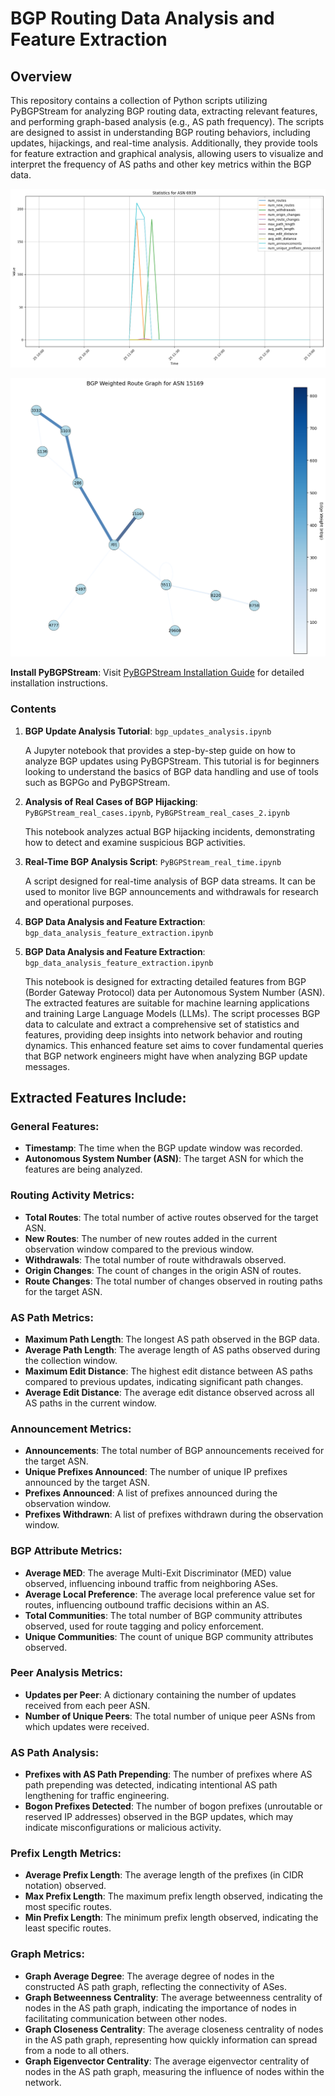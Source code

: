 # BGP Routing Data Analysis and Feature Extraction

## Overview
This repository contains a collection of Python scripts utilizing PyBGPStream for analyzing BGP routing data, extracting relevant features, and performing graph-based analysis (e.g., AS path frequency). The scripts are designed to assist in understanding BGP routing behaviors, including updates, hijackings, and real-time analysis. Additionally, they provide tools for feature extraction and graphical analysis, allowing users to visualize and interpret the frequency of AS paths and other key metrics within the BGP data.

![BGP Feature Graph](images/googleLeakStat.png)

![BGP Graph](images/googleLeakGraph.png)

 **Install PyBGPStream**:
Visit [PyBGPStream Installation Guide](https://bgpstream.caida.org/docs/install/pybgpstream) for detailed installation instructions.

### Contents

1. **BGP Update Analysis Tutorial**: `bgp_updates_analysis.ipynb`
    
    A Jupyter notebook that provides a step-by-step guide on how to analyze BGP updates using PyBGPStream. This tutorial is for beginners looking to understand the basics of BGP data handling and use of tools such as BGPGo and PyBGPStream.

2. **Analysis of Real Cases of BGP Hijacking**: `PyBGPStream_real_cases.ipynb`,  `PyBGPStream_real_cases_2.ipynb`
    
    This notebook analyzes actual BGP hijacking incidents, demonstrating how to detect and examine suspicious BGP activities.

3. **Real-Time BGP Analysis Script**: `PyBGPStream_real_time.ipynb`

    A script designed for real-time analysis of BGP data streams. It can be used to monitor live BGP announcements and withdrawals for research and operational purposes.

4. **BGP Data Analysis and Feature Extraction**: `bgp_data_analysis_feature_extraction.ipynb`

4. **BGP Data Analysis and Feature Extraction**: `bgp_data_analysis_feature_extraction.ipynb`

    This notebook is designed for extracting detailed features from BGP (Border Gateway Protocol) data per Autonomous System Number (ASN). The extracted features are suitable for machine learning applications and training Large Language Models (LLMs). The script processes BGP data to calculate and extract a comprehensive set of statistics and features, providing deep insights into network behavior and routing dynamics. This enhanced feature set aims to cover fundamental queries that BGP network engineers might have when analyzing BGP update messages.


## Extracted Features Include:

### General Features:
- **Timestamp**: The time when the BGP update window was recorded.
- **Autonomous System Number (ASN)**: The target ASN for which the features are being analyzed.

### Routing Activity Metrics:
- **Total Routes**: The total number of active routes observed for the target ASN.
- **New Routes**: The number of new routes added in the current observation window compared to the previous window.
- **Withdrawals**: The total number of route withdrawals observed.
- **Origin Changes**: The count of changes in the origin ASN of routes.
- **Route Changes**: The total number of changes observed in routing paths for the target ASN.

### AS Path Metrics:
- **Maximum Path Length**: The longest AS path observed in the BGP data.
- **Average Path Length**: The average length of AS paths observed during the collection window.
- **Maximum Edit Distance**: The highest edit distance between AS paths compared to previous updates, indicating significant path changes.
- **Average Edit Distance**: The average edit distance observed across all AS paths in the current window.

### Announcement Metrics:
- **Announcements**: The total number of BGP announcements received for the target ASN.
- **Unique Prefixes Announced**: The number of unique IP prefixes announced by the target ASN.
- **Prefixes Announced**: A list of prefixes announced during the observation window.
- **Prefixes Withdrawn**: A list of prefixes withdrawn during the observation window.

### BGP Attribute Metrics:
- **Average MED**: The average Multi-Exit Discriminator (MED) value observed, influencing inbound traffic from neighboring ASes.
- **Average Local Preference**: The average local preference value set for routes, influencing outbound traffic decisions within an AS.
- **Total Communities**: The total number of BGP community attributes observed, used for route tagging and policy enforcement.
- **Unique Communities**: The count of unique BGP community attributes observed.

### Peer Analysis Metrics:
- **Updates per Peer**: A dictionary containing the number of updates received from each peer ASN.
- **Number of Unique Peers**: The total number of unique peer ASNs from which updates were received.

### AS Path Analysis:
- **Prefixes with AS Path Prepending**: The number of prefixes where AS path prepending was detected, indicating intentional AS path lengthening for traffic engineering.
- **Bogon Prefixes Detected**: The number of bogon prefixes (unroutable or reserved IP addresses) observed in the BGP updates, which may indicate misconfigurations or malicious activity.

### Prefix Length Metrics:
- **Average Prefix Length**: The average length of the prefixes (in CIDR notation) observed.
- **Max Prefix Length**: The maximum prefix length observed, indicating the most specific routes.
- **Min Prefix Length**: The minimum prefix length observed, indicating the least specific routes.

### Graph Metrics:
- **Graph Average Degree**: The average degree of nodes in the constructed AS path graph, reflecting the connectivity of ASes.
- **Graph Betweenness Centrality**: The average betweenness centrality of nodes in the AS path graph, indicating the importance of nodes in facilitating communication between other nodes.
- **Graph Closeness Centrality**: The average closeness centrality of nodes in the AS path graph, representing how quickly information can spread from a node to all others.
- **Graph Eigenvector Centrality**: The average eigenvector centrality of nodes in the AS path graph, measuring the influence of nodes within the network.
